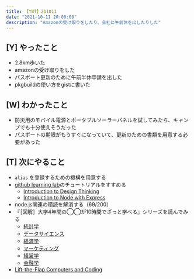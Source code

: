 ```yaml
---
title: 【YWT】211011
date: "2021-10-11 20:00:00"
description: "Amazonの受け取りをしたり、会社に午前休を出したりした"
---
```


## [Y] やったこと

- 2.8km歩いた
- amazonの受け取りをした
- パスポート更新のために午前半休申請を出した
- pkgbuildの使い方をgistに書いた

## [W] わかったこと

- 防災用のモバイル電源とポータブルソーラーパネルを試してみたら、キャンプでも十分使えそうだった
- パスポートの期限がもうすぐになっていて、更新のための書類を用意する必要があった

## [T] 次にやること

- `alias` を登録するための機構を用意する
- [github learning lab](https://lab.github.com/githubtraining)のチュートリアルをすすめる
  - [Introduction to Design Thinking](https://lab.github.com/githubtraining/introduction-to-design-thinking)
  - [Introduction to Node with Express](https://lab.github.com/everydeveloper/introduction-to-node-with-express)
- node.js関連の積読を解消する（69/200）
- 『［図解］大学4年間の◯◯が10時間でざっと学べる』シリーズを読んでみる
  - [統計学](https://www.amazon.co.jp/dp/B07PXB4NN9)
  - [データサイエンス](https://www.amazon.co.jp/dp/B07XNW3TQM)
  - [経済学](https://www.amazon.co.jp/dp/B01KNLFHH6)
  - [マーケティング](https://www.amazon.co.jp/dp/B07BNC2SV3)
  - [経営学](https://www.amazon.co.jp/dp/B071SKDF3L)
  - [金融学](https://www.amazon.co.jp/dp/B07BB6Z7FW)
- [Lift-the-Flap Computers and Coding](https://www.amazon.co.jp/dp/1409591514)

<!-- https://twitter.com/camomile_cafe/status/1448075615005855745?s=20 -->
